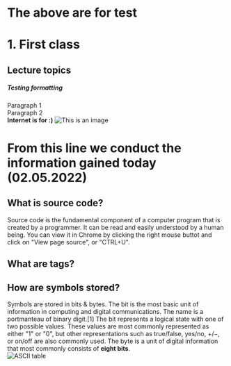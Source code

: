 # The above are for test  
# 1. First class
## Lecture topics
##### Testing formatting
Paragraph 1  
Paragraph 2  
**Internet is for :)**
![This is an image](http://www.productivecsharp.com/wp-content/uploads/2016/11/hard-work-e1479427265707.jpeg)
# From this line we conduct the information gained today (02.05.2022)  
## What is source code?  
Source code is the fundamental component of a computer program that is created by a programmer. It can be read and easily understood by a human being. You can view it in Chrome by clicking the right mouse buttot and click on "View page source", or "CTRL+U".  
## What are tags?  
  
## How are symbols stored?  
Symbols are stored in bits & bytes. The bit is the most basic unit of information in computing and digital communications. The name is a portmanteau of binary digit.[1] The bit represents a logical state with one of two possible values. These values are most commonly represented as either "1" or "0", but other representations such as true/false, yes/no, +/−, or on/off are also commonly used. The byte is a unit of digital information that most commonly consists of **eight bits**.  
![ASCII table](https://www.ecowin.org/aulas/resources/tables/asciitable.jpg)
